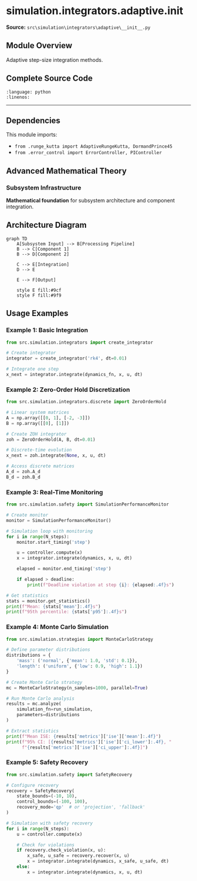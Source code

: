 # simulation.integrators.adaptive.__init__

**Source:** `src\simulation\integrators\adaptive\__init__.py`

## Module Overview

Adaptive step-size integration methods.

## Complete Source Code

```{literalinclude} ../../../src/simulation/integrators/adaptive/__init__.py
:language: python
:linenos:
```

---

## Dependencies

This module imports:

- `from .runge_kutta import AdaptiveRungeKutta, DormandPrince45`
- `from .error_control import ErrorController, PIController`


## Advanced Mathematical Theory

### Subsystem Infrastructure

**Mathematical foundation** for subsystem architecture and component integration.

## Architecture Diagram

```{mermaid}
graph TD
    A[Subsystem Input] --> B[Processing Pipeline]
    B --> C[Component 1]
    B --> D[Component 2]

    C --> E[Integration]
    D --> E

    E --> F[Output]

    style E fill:#9cf
    style F fill:#9f9
```

## Usage Examples

### Example 1: Basic Integration

```python
from src.simulation.integrators import create_integrator

# Create integrator
integrator = create_integrator('rk4', dt=0.01)

# Integrate one step
x_next = integrator.integrate(dynamics_fn, x, u, dt)
```

### Example 2: Zero-Order Hold Discretization

```python
from src.simulation.integrators.discrete import ZeroOrderHold

# Linear system matrices
A = np.array([[0, 1], [-2, -3]])
B = np.array([[0], [1]])

# Create ZOH integrator
zoh = ZeroOrderHold(A, B, dt=0.01)

# Discrete-time evolution
x_next = zoh.integrate(None, x, u, dt)

# Access discrete matrices
A_d = zoh.A_d
B_d = zoh.B_d
```

### Example 3: Real-Time Monitoring

```python
from src.simulation.safety import SimulationPerformanceMonitor

# Create monitor
monitor = SimulationPerformanceMonitor()

# Simulation loop with monitoring
for i in range(N_steps):
    monitor.start_timing('step')

    u = controller.compute(x)
    x = integrator.integrate(dynamics, x, u, dt)

    elapsed = monitor.end_timing('step')

    if elapsed > deadline:
        print(f"Deadline violation at step {i}: {elapsed:.4f}s")

# Get statistics
stats = monitor.get_statistics()
print(f"Mean: {stats['mean']:.4f}s")
print(f"95th percentile: {stats['p95']:.4f}s")
```

### Example 4: Monte Carlo Simulation

```python
from src.simulation.strategies import MonteCarloStrategy

# Define parameter distributions
distributions = {
    'mass': ('normal', {'mean': 1.0, 'std': 0.1}),
    'length': ('uniform', {'low': 0.9, 'high': 1.1})
}

# Create Monte Carlo strategy
mc = MonteCarloStrategy(n_samples=1000, parallel=True)

# Run Monte Carlo analysis
results = mc.analyze(
    simulation_fn=run_simulation,
    parameters=distributions
)

# Extract statistics
print(f"Mean ISE: {results['metrics']['ise']['mean']:.4f}")
print(f"95% CI: [{results['metrics']['ise']['ci_lower']:.4f}, "
      f"{results['metrics']['ise']['ci_upper']:.4f}]")
```

### Example 5: Safety Recovery

```python
from src.simulation.safety import SafetyRecovery

# Configure recovery
recovery = SafetyRecovery(
    state_bounds=(-10, 10),
    control_bounds=(-100, 100),
    recovery_mode='qp'  # or 'projection', 'fallback'
)

# Simulation with safety recovery
for i in range(N_steps):
    u = controller.compute(x)

    # Check for violations
    if recovery.check_violation(x, u):
        x_safe, u_safe = recovery.recover(x, u)
        x = integrator.integrate(dynamics, x_safe, u_safe, dt)
    else:
        x = integrator.integrate(dynamics, x, u, dt)
```
